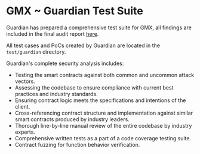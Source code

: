 # GMX ~ Guardian Test Suite

Guardian has prepared a comprehensive test suite for GMX, all findings are included in the final audit report [here](./GMX_Synthetics_Audit_2.pdf).

All test cases and PoCs created by Guardian are located in the `test/guardian` directory.

Guardian's complete security analysis includes:

- Testing the smart contracts against both common and uncommon attack vectors.
- Assessing the codebase to ensure compliance with current best practices and industry standards.
- Ensuring contract logic meets the specifications and intentions of the client.
- Cross-referencing contract structure and implementation against similar smart contracts produced by industry leaders.
- Thorough line-by-line manual review of the entire codebase by industry experts.
- Comprehensive written tests as a part of a code coverage testing suite.
- Contract fuzzing for function behavior verification.